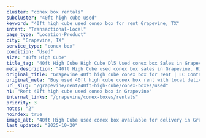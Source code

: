 ```yaml
---
cluster: "conex box rentals"
subcluster: "40ft high cube used"
keyword: "40ft high cube used conex box for rent Grapevine, TX"
intent: "Transactional-Local"
page_type: "Location-Product"
city: "Grapevine, TX"
service_type: "conex box"
condition: "Used"
size: "40ft High Cube"
title_tag: "40ft High Cube High Cube Dl5 Used conex box Sales in Grapevine | LC Container"
meta_description: "40ft High Cube used conex box sales in Grapevine. High cube containers with extra height. Fast delivery, competitive pricing. Serving conex boxes area. Quote ID: U59. Call (214) 524-4168 for your free quote today."
original_title: "Grapevine 40ft high cube conex box for rent | LC Container"
original_meta: "Buy used 40ft high cube conex box rent with local delivery in Grapevine, TX. LC Container — local Since 2003. Request a fast quote today."
url_slug: "/grapevine/rent/40ft-high-cube/conex-boxes/used"
h1: "Rent 40ft high cube used conex box in Grapevine"
internal_links: "/grapevine/conex-boxes/rentals"
priority: 3
notes: "2"
noindex: true
image_alt: "40ft High Cube used conex box available for delivery in Grapevine"
last_updated: "2025-10-20"
---
```


<!-- TODO: Add unique city/inventory copy, images, and internal links here. -->
